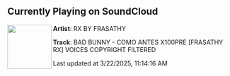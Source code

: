 ## Currently Playing on SoundCloud

[<img align="left" width="100" src="https://i1.sndcdn.com/artworks-BOcWyy0aaHllGpRo-5dz0ag-t500x500.jpg">](https://soundcloud.com/frasathy-lab/comoantes)

**Artist**: RX BY FRASATHY 

**Track**: BAD BUNNY - COMO ANTES  X100PRE [FRASATHY RX] VOICES COPYRIGHT FILTERED

Last updated at 3/22/2025, 11:14:16 AM
